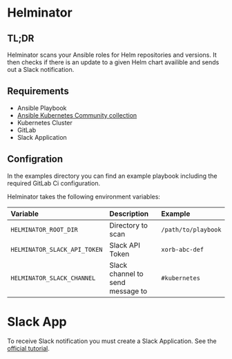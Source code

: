 # Helminator

## TL;DR

Helminator scans your Ansible roles for Helm repositories and versions.
It then checks if there is an update to a given Helm chart availible and sends out a Slack notification.

## Requirements

- Ansible Playbook
- [Ansible Kubernetes Community collection](https://github.com/ansible-collections/community.kubernetes)
- Kubernetes Cluster
- GitLab
- Slack Application

## Configration

In the examples directory you can find an example playbook including the required GitLab Ci configuration.

Helminator takes the following environment variables:

|Variable|Description|Example|
|:--------|:-----------|:-------|
|`HELMINATOR_ROOT_DIR`|Directory to scan|`/path/to/playbook`|
|`HELMINATOR_SLACK_API_TOKEN`|Slack API Token|`xorb-abc-def`|
|`HELMINATOR_SLACK_CHANNEL`|Slack channel to send message to|`#kubernetes`|

# Slack App

To receive Slack notification you must create a Slack Application. See the [official tutorial](https://github.com/slackapi/python-slackclient/blob/master/tutorial/01-creating-the-slack-app.md).
